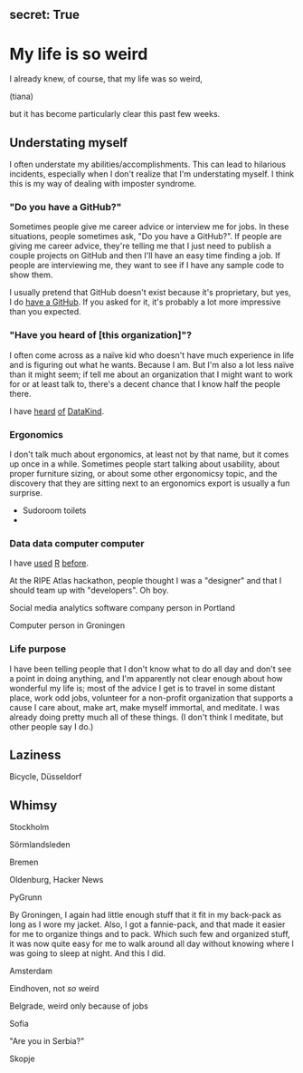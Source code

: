 secret: True
---


# My life is so weird
I already knew, of course, that my life was so weird,

(tiana)

but it has become particularly clear this past few weeks.

## Understating myself
I often understate my abilities/accomplishments. This can lead to
hilarious incidents, especially when I don't realize that I'm understating
myself. I think this is my way of dealing with imposter syndrome.

### "Do you have a GitHub?"
Sometimes people give me career advice or interview me for jobs. In these
situations, people sometimes ask, "Do you have a GitHub?". If people are
giving me career advice, they're telling me that I just need to publish a
couple projects on GitHub and then I'll have an easy time finding a job.
If people are interviewing me, they want to see if I have any sample code
to show them.

I usually pretend that GitHub doesn't exist because it's proprietary, but
yes, I do [have a GitHub](https://github.com/tlevine). If you asked for it,
it's probably a lot more impressive than you expected.


### "Have you heard of [this organization]"?
I often come across as a naïve kid who doesn't have much experience in life
and is figuring out what he wants. Because I am. But I'm also a lot less naïve
than it might seem; if tell me about an organization that I might want to work
for or at least talk to, there's a decent chance that I know half the people
there.

I have
[heard]()
[of]()
[DataKind]().


### Ergonomics
I don't talk much about ergonomics, at least not by that name, but it comes
up once in a while. Sometimes people start talking about usability, about
proper furniture sizing, or about some other ergonomicsy topic, and the
discovery that they are sitting next to an ergonomics export is usually a
fun surprise.

* Sudoroom toilets
* 

### Data data computer computer


I have
[used]()
[R]()
[before]().

At the RIPE Atlas hackathon, people thought I was a "designer" and that
I should team up with "developers". Oh boy.

Social media analytics software company person in Portland

Computer person in Groningen

### Life purpose
I have been telling people that I don't know what to do all day and don't
see a point in doing anything, and I'm apparently not clear enough about how
wonderful my life is; most of the advice I get is to travel in some distant
place, work odd jobs, volunteer for a non-profit organization that supports
a cause I care about, make art, make myself immortal, and meditate. I was
already doing pretty much all of these things. (I don't think I meditate,
but other people say I do.)


## Laziness
Bicycle, Düsseldorf

## Whimsy
Stockholm

Sörmlandsleden

Bremen

Oldenburg, Hacker News

PyGrunn

By Groningen, I again had little enough stuff that it fit in my back-pack
as long as I wore my jacket. Also, I got a fannie-pack, and that made it
easier for me to organize things and to pack. Which such few and organized
stuff, it was now quite easy for me to walk around all day without knowing
where I was going to sleep at night. And this I did.

Amsterdam

Eindhoven, not *so* weird

Belgrade, weird only because of jobs

Sofia

"Are you in Serbia?"

Skopje
